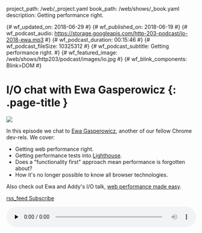 project_path: /web/_project.yaml
book_path: /web/shows/_book.yaml
description: Getting performance right.

{# wf_updated_on: 2018-06-29 #}
{# wf_published_on: 2018-06-19 #}
{# wf_podcast_audio: https://storage.googleapis.com/http-203-podcast/io-2018-ewa.mp3 #}
{# wf_podcast_duration: 00:15:46 #}
{# wf_podcast_fileSize: 10325312 #}
{# wf_podcast_subtitle: Getting performance right. #}
{# wf_featured_image: /web/shows/http203/podcast/images/io.jpg #}
{# wf_blink_components: Blink>DOM #}

# I/O chat with Ewa Gasperowicz {: .page-title }

<img src="/web/shows/http203/podcast/images/io.jpg" class="attempt-right">

In this episode we chat to [Ewa Gasperowicz](https://twitter.com/devnook), another of our fellow
Chrome dev-rels. We cover:

* Getting web performance right.
* Getting performance tests into [Lighthouse](/web/tools/lighthouse/).
* Does a "functionality first" approach mean performance is forgotten about?
* How it's no longer possible to know all browser technologies.

Also check out Ewa and Addy's I/O talk, [web performance made
easy](https://www.youtube.com/watch?v=Mv-l3-tJgGk).

<a href="http://feeds.feedburner.com/Http203Podcast">
  <span class="material-icons">rss_feed</span>
  Subscribe
</a>

<audio style="width: 100%" src="https://storage.googleapis.com/http-203-podcast/io-2018-ewa.mp3"
controls preload="none"></audio>
